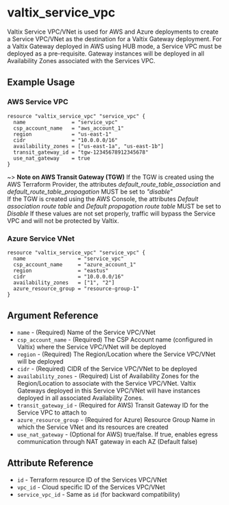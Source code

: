 # valtix_service_vpc
Valtix Service VPC/VNet is used for AWS and Azure deployments to create a  Service VPC/VNet as the destination for a Valtix Gateway deployment.  For a Valtix Gateway deployed in AWS using HUB mode, a Service VPC must be deployed as a pre-requisite.  Gateway instances will be deployed in all Availability Zones associated with the Services VPC.

## Example Usage

### AWS Service VPC
```hcl
resource "valtix_service_vpc" "service_vpc" {
  name               = "service_vpc"
  csp_account_name   = "aws_account_1"
  region             = "us-east-1"
  cidr               = "10.0.0.0/16"
  availability_zones = ["us-east-1a", "us-east-1b"]
  transit_gateway_id = "tgw-12345678912345678"
  use_nat_gateway    = true
}
```
~> **Note on AWS Transit Gateway (TGW)**
If the TGW is created using the AWS Terraform Provider, the attributes *default_route_table_association* and *default_route_table_propagation* MUST be set to *"disable"*<br>
If the TGW is created using the AWS Console, the attributes *Default association route table* and *Default propagation route table* MUST be set to *Disable*
If these values are not set properly, traffic will bypass the Service VPC and will not be protected by Valtix.

### Azure Service VNet
```hcl
resource "valtix_service_vpc" "service_vpc" {
  name                 = "service_vpc"
  csp_account_name     = "azure_account_1"
  region               = "eastus"
  cidr                 = "10.0.0.0/16"
  availability_zones   = ["1", "2"]
  azure_resource_group = "resource-group-1"
}
```

## Argument Reference
* `name` - (Required) Name of the Service VPC/VNet
* `csp_account_name` - (Required) The CSP Account name (configured in Valtix) where the Service VPC/VNet will be deployed
* `region` - (Required) The Region/Location where the Service VPC/VNet will be deployed
* `cidr` - (Required) CIDR of the Service VPC/VNet to be deployed
* `availability_zones` - (Required) List of Availability Zones for the Region/Location to associate with the Service VPC/VNet. Valtix Gateways deployed in this Service VPC/VNet will have instances deployed in all associated Availability Zones.
* `transit_gateway_id` - (Required for AWS) Transit Gateway ID for the Service VPC to attach to
* `azure_resource_group` - (Required for Azure) Resource Group Name in which the Service VNet and its resources are created
* `use_nat_gateway` - (Optional for AWS) true/false. If true, enables egress communication through NAT gateway in each AZ (Default false)

## Attribute Reference
* `id` - Terraform resource ID of the Services VPC/VNet
* `vpc_id` - Cloud specific ID of the Services VPC/VNet
* `service_vpc_id` - Same as `id` (for backward compatibility)